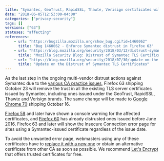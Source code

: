 ```yaml
---
title: "Symantec, GeoTrust, RapidSSL, Thawte, Verisign certificates will all be distrusted in October 2018"
date: "2018-06-05T12:53:00-04:00"
categories: ["privacy-security"]
tags: []
versions: ["63"]
statuses: "affecting"
references:
    - url: "https://bugzilla.mozilla.org/show_bug.cgi?id=1460062"
      title: "Bug 1460062 - Enforce Symantec distrust in Firefox 63"
    - url: "https://blog.mozilla.org/security/2018/03/12/distrust-symantec-tls-certificates/"
      title: "Mozilla Security Blog: Distrust of Symantec TLS Certificates"
    - url: "https://blog.mozilla.org/security/2018/07/30/update-on-the-distrust-of-symantec-tls-certificates/"
      title: "Update on the Distrust of Symantec TLS Certificates"
---
```

As the last step in the ongoing multi-vendor distrust actions against Symantec due to the [various CA practice issues](https://wiki.mozilla.org/CA:Symantec_Issues), Firefox 63 shipping October 23 will remove the trust in all the existing TLS server certificates issued by Symantec, including ones issued under the GeoTrust, RapidSSL, Thawte and Verisign brands. The same change will be made to [Google Chrome 70](https://security.googleblog.com/2018/03/distrust-of-symantec-pki-immediate.html) shipping October 16.

[Firefox 58](https://www.fxsitecompat.com/en-CA/docs/2018/symantec-issued-certificates-will-soon-be-distrusted/) and later have shown a console warning for the affected certificates, and [Firefox 60](https://www.fxsitecompat.com/en-CA/docs/2018/symantec-certificates-issued-before-june-2016-are-now-distrusted/) has already distrusted ones issued before June 2016. Firefox 63 and later will show the Insecure Connection error page for sites using a Symantec-issued certificate regardless of the issue date.

To avoid the unwanted error page, webmasters using any of these certificates have to [replace it with a new one](https://www.symantec.com/connect/blogs/information-replacement-symantec-ssltls-certificates) or obtain an alternative certificate from other CA as soon as possible. We recommend [Let's Encrypt](https://letsencrypt.org/) that offers trusted certificates for free.
